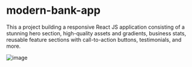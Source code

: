 # modern-bank-app

This a project building a responsive React JS application consisting of a stunning hero section, high-quality assets and gradients, business stats, reusable feature sections with call-to-action buttons, testimonials, and more.


![image](https://user-images.githubusercontent.com/52117939/233880665-94442724-d89f-451e-8bac-1351d52dffca.png)
